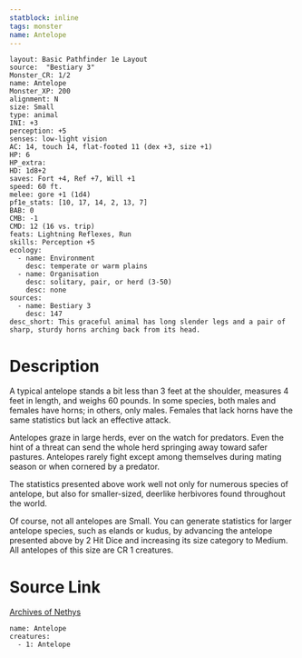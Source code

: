 ```yaml
---
statblock: inline
tags: monster
name: Antelope
---
```

```statblock
layout: Basic Pathfinder 1e Layout
source:  "Bestiary 3"
Monster_CR: 1/2
name: Antelope
Monster_XP: 200
alignment: N
size: Small
type: animal
INI: +3
perception: +5
senses: low-light vision
AC: 14, touch 14, flat-footed 11 (dex +3, size +1)
HP: 6
HP_extra: 
HD: 1d8+2
saves: Fort +4, Ref +7, Will +1
speed: 60 ft.
melee: gore +1 (1d4)
pf1e_stats: [10, 17, 14, 2, 13, 7]
BAB: 0
CMB: -1
CMD: 12 (16 vs. trip)
feats: Lightning Reflexes, Run
skills: Perception +5
ecology:
  - name: Environment
    desc: temperate or warm plains
  - name: Organisation
    desc: solitary, pair, or herd (3-50)
    desc: none
sources:
  - name: Bestiary 3
    desc: 147
desc_short: This graceful animal has long slender legs and a pair of sharp, sturdy horns arching back from its head.
```
# Description
A typical antelope stands a bit less than 3 feet at the shoulder, measures 4 feet in length, and weighs 60 pounds. In some species, both males and females have horns; in others, only males. Females that lack horns have the same statistics but lack an effective attack.

Antelopes graze in large herds, ever on the watch for predators. Even the hint of a threat can send the whole herd springing away toward safer pastures. Antelopes rarely fight except among themselves during mating season or when cornered by a predator.

The statistics presented above work well not only for numerous species of antelope, but also for smaller-sized, deerlike herbivores found throughout the world.

Of course, not all antelopes are Small. You can generate statistics for larger antelope species, such as elands or kudus, by advancing the antelope presented above by 2 Hit Dice and increasing its size category to Medium. All antelopes of this size are CR 1 creatures.
# Source Link
[Archives of Nethys](https://aonprd.com/MonsterDisplay.aspx?ItemName=Antelope)
```encounter-table
name: Antelope
creatures:
  - 1: Antelope
```
